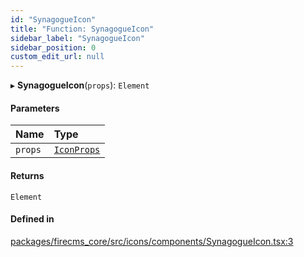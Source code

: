 ```yaml
---
id: "SynagogueIcon"
title: "Function: SynagogueIcon"
sidebar_label: "SynagogueIcon"
sidebar_position: 0
custom_edit_url: null
---
```


▸ **SynagogueIcon**(`props`): `Element`

#### Parameters

| Name | Type |
| :------ | :------ |
| `props` | [`IconProps`](../types/IconProps.md) |

#### Returns

`Element`

#### Defined in

[packages/firecms_core/src/icons/components/SynagogueIcon.tsx:3](https://github.com/FireCMSco/firecms/blob/d45f3739/packages/firecms_core/src/icons/components/SynagogueIcon.tsx#L3)

